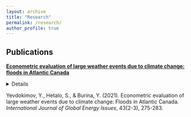 ```yaml
---
layout: archive
title: "Research"
permalink: /research/
author_profile: true
---
```


## Publications

**[Econometric evaluation of large weather events due to climate change: floods in Atlantic Canada](https://www.inderscienceonline.com/doi/abs/10.1504/IJGEI.2021.115149)** <br />
      <details>
Climate change increases frequency of large weather events such as floods, storm surges, cyclones, hurricanes, high-speed winds, thunderstorms, snowstorms, blizzards, extreme temperatures, and others. All these events lead to a significant economic damage to property, infrastructure, and human health. Historically Atlantic Canada has been vulnerable to flooding. Therefore, the goal of this study is to establish a relationship between socio-economic, climatological as well as direct flood factors and economic loss from floods in Atlantic Canada. First, this study evaluates probability of floods in Atlantic Canada due to hydrological as well as climatological factors. Second, it tests the hypothesis of an increasing frequency of floods in the future due to climate change. Coupled with economic losses from floods defined earlier, it will give us a possibility to evaluate the expected damage from floods in Atlantic Canada due to climate change to justify investment into mitigation measures.
      </details> 
      
Yevdokimov, Y., Hetalo, S., & Burina, Y. (2021). Econometric evaluation of large weather events due to climate change: Floods in Atlantic Canada. _International Journal of Global Energy Issues_, 43(2-3), 275-283.
